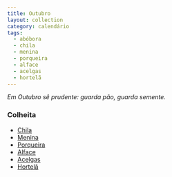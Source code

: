 ```yaml
---
title: Outubro
layout: collection
category: calendário
tags:
  - abóbora
  - chila
  - menina
  - porqueira
  - alface
  - acelgas
  - hortelã
---
```


_Em Outubro sê prudente: guarda pão, guarda semente._

### Colheita

* [Chila][1]
* [Menina][1]
* [Porqueira][1]
* [Alface][2]
* [Acelgas][3]
* [Hortelã][4]

[1]: /culturas/abobora/
[2]: /culturas/alface/
[3]: /culturas/acelgas/
[4]: /culturas/hortela/
